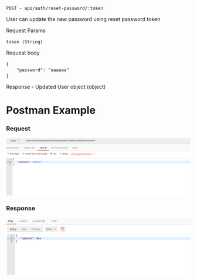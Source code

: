 `POST - api/auth/reset-password/:token`

User can update the new password using reset password token

Request Params
```
token (String)
```

Request body
```
{
    "password": "aaaaaa"
}
```

Response - Updated User object (object)


# Postman Example

### Request 
![](images/authUpdateNewResetPasswordRequest.png?raw=true)

### Response
![](images/authUpdateNewResetPasswordResponse.png?raw=true)